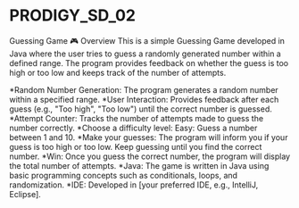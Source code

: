 # PRODIGY_SD_02
Guessing Game 🎮
Overview
This is a simple Guessing Game developed in Java where the user tries to guess a randomly generated number within a defined range. The program provides feedback on whether the guess is too high or too low and keeps track of the number of attempts.

<Features>
*Random Number Generation: The program generates a random number within a specified range.
*User Interaction: Provides feedback after each guess (e.g., "Too high", "Too low") until the correct number is guessed.
*Attempt Counter: Tracks the number of attempts made to guess the number correctly.

<How to Play>
*Choose a difficulty level:
Easy: Guess a number between 1 and 10. 
*Make your guesses:
The program will inform you if your guess is too high or too low.
Keep guessing until you find the correct number.
*Win: Once you guess the correct number, the program will display the total number of attempts.

<Technologies Used>
*Java: The game is written in Java using basic programming concepts such as conditionals, loops, and randomization.
*IDE: Developed in [your preferred IDE, e.g., IntelliJ, Eclipse].
